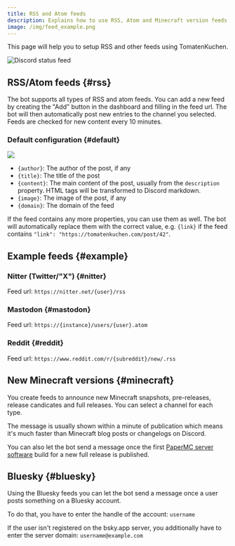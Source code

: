 ```yaml
---
title: RSS and Atom feeds
description: Explains how to use RSS, Atom and Minecraft version feeds.
image: /img/feed_example.png
---
```


This page will help you to setup RSS and other feeds using TomatenKuchen.

![Discord status feed](/img/feed_example.png)

## RSS/Atom feeds {#rss}

The bot supports all types of RSS and atom feeds. You can add a new feed by creating the "Add" button in the dashboard and filling in the feed url.
The bot will then automatically post new entries to the channel you selected.
Feeds are checked for new content every 10 minutes.

### Default configuration {#default}

![](/img/rss_feeds_default.png)

- `{author}`: The author of the post, if any
- `{title}`: The title of the post
- `{content}`: The main content of the post, usually from the `description` property. HTML tags will be transformed to Discord markdown.
- `{image}`: The image of the post, if any
- `{domain}`: The domain of the feed

If the feed contains any more properties, you can use them as well. The bot will automatically replace them with the correct value, e.g. `{link}` if the feed contains `"link": "https://tomatenkuchen.com/post/42"`.

## Example feeds {#example}

### Nitter (Twitter/"X") {#nitter}

Feed url: `https://nitter.net/{user}/rss`

### Mastodon {#mastodon}

Feed url: `https://{instance}/users/{user}.atom`

### Reddit {#reddit}

Feed url: `https://www.reddit.com/r/{subreddit}/new/.rss`

## New Minecraft versions {#minecraft}

You create feeds to announce new Minecraft snapshots, pre-releases, release candicates and full releases. You can select a channel for each type.

The message is usually shown within a minute of publication which means it's much faster than Minecraft blog posts or changelogs on Discord.

You can also let the bot send a message once the first [PaperMC server software](https://papermc.io) build for a new full release is published.

## Bluesky {#bluesky}

Using the Bluesky feeds you can let the bot send a message once a user posts something on a Bluesky account.

To do that, you have to enter the handle of the account: `username`

If the user isn't registered on the bsky.app server, you additionally have to enter the server domain: `username@example.com`
